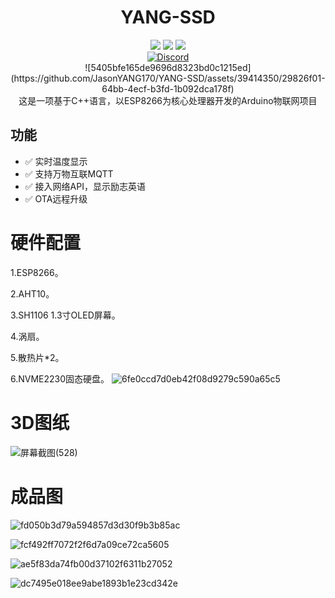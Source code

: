 
<div align="center">
    <h1> YANG-SSD</h1>
    <img src="https://img.shields.io/github/license/JasonYANG170/YANG-SSD?style=for-the-badge">
    <img src="https://img.shields.io/github/commit-activity/w/JasonYANG170/YANG-SSD?style=for-the-badge">
	<img src="https://img.shields.io/github/languages/count/JasonYANG170/YANG-SSD?logo=cplusplus&style=for-the-badge">
	<br>
    	<a href="https://discord.com/invite/az3ceRmgVe"><img alt="Discord" src="https://img.shields.io/discord/978108215499816980?style=social&logo=discord&label=echosec"></a>
  <br>
  ![5405bfe165de9696d8323bd0c1215ed](https://github.com/JasonYANG170/YANG-SSD/assets/39414350/29826f01-64bb-4ecf-b3fd-1b092dca178f)

  <br>
这是一项基于C++语言，以ESP8266为核心处理器开发的Arduino物联网项目
  
<br>

</div>


## 功能
- ✅ 实时温度显示
- ✅ 支持万物互联MQTT
- ✅ 接入网络API，显示励志英语
- ✅ OTA远程升级


# 硬件配置

1.ESP8266。

2.AHT10。

3.SH1106 1.3寸OLED屏幕。

4.涡扇。

5.散热片*2。

6.NVME2230固态硬盘。
![6fe0ccd7d0eb42f08d9279c590a65c5](https://user-images.githubusercontent.com/39414350/234048191-b5c1cac6-f1de-4c67-a36c-25e4272b40d5.jpg)

# 3D图纸
![屏幕截图(528)](https://user-images.githubusercontent.com/39414350/234047403-92610969-ce1c-422d-8183-3470d34034d6.png)
# 成品图
![fd050b3d79a594857d3d30f9b3b85ac](https://user-images.githubusercontent.com/39414350/234048156-b8956297-4544-4df4-bb39-dab3bb787b28.jpg)

![fcf492ff7072f2f6d7a09ce72ca5605](https://user-images.githubusercontent.com/39414350/234048236-23147d52-1245-44a8-a359-8a4588fcd110.jpg)

![ae5f83da74fb00d37102f6311b27052](https://user-images.githubusercontent.com/39414350/234048305-877007f7-662b-44d8-86d3-457e83982c24.jpg)

![dc7495e018ee9abe1893b1e23cd342e](https://user-images.githubusercontent.com/39414350/234048325-4a4ff89d-48c5-4d72-93da-587e2ad753a2.jpg)




